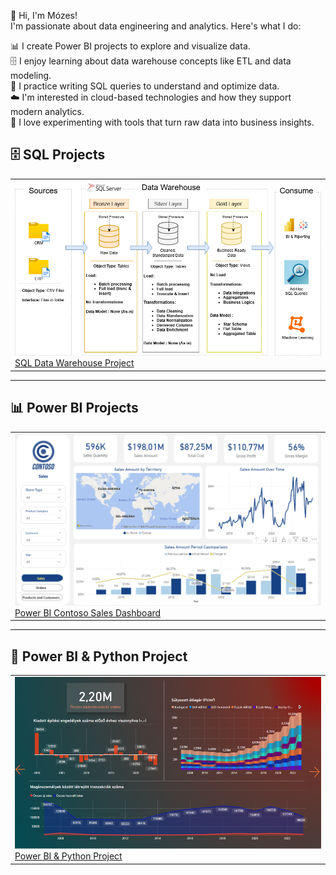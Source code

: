 👋 Hi, I'm Mózes!  
I'm passionate about data engineering and analytics. Here's what I do:

📊 I create Power BI projects to explore and visualize data.  
🗄️ I enjoy learning about data warehouse concepts like ETL and data modeling.  
📝 I practice writing SQL queries to understand and optimize data.  
☁️ I'm interested in cloud-based technologies and how they support modern analytics.  
🚀 I love experimenting with tools that turn raw data into business insights.


## 🗄️ SQL Projects  

<table>
<tr>
<td>
<a href="https://github.com/LLMozes/sql-data-warehouse-project">
  <img src="https://github.com/LLMozes/sql-data-warehouse-project/blob/main/docs/data_architecture.drawio.png?raw=true" width="500">
</a>
<br>
<a href="https://github.com/LLMozes/sql-data-warehouse-project">SQL Data Warehouse Project</a>
</td>
</tr>
</table>

---

## 📊 Power BI Projects  

<table>
<tr>
<td>
<a href="https://github.com/LLMozes/Projects/tree/main/PowerBI/power_bi_contoso_sales">
  <img src="https://github.com/LLMozes/Projects/blob/main/PowerBI/power_bi_contoso_sales/Contoso_intro.png?raw=true" width="500">
</a>
<br>
<a href="https://github.com/LLMozes/Projects/tree/main/PowerBI/power_bi_contoso_sales">Power BI Contoso Sales Dashboard</a>
</td>
</tr>
</table>

---

## 🐍 Power BI & Python Project  

<table>
<tr>
<td>
<a href="https://github.com/LLMozes/power_bi_python">
  <img src="https://github.com/LLMozes/power_bi_python/blob/main/docs/power_bi_python_4oldal.png?raw=true" width="500">
</a>
<br>
<a href="https://github.com/LLMozes/power_bi_python">Power BI & Python Project</a>
</td>
</tr>
</table>
